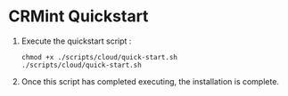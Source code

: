 # CRMint Quickstart

1.  Execute the quickstart script :

    ```shell
    chmod +x ./scripts/cloud/quick-start.sh
    ./scripts/cloud/quick-start.sh
    ```

1.  Once this script has completed executing, the installation is complete.